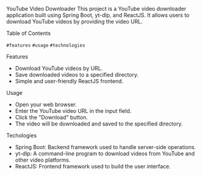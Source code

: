 YouTube Video Downloader
This project is a YouTube video downloader application built using Spring Boot, yt-dlp, and ReactJS. It allows users to download YouTube videos by providing the video URL.

Table of Contents

`#features`
`#usage`
`#technologies`

Features
- Download YouTube videos by URL.
- Save downloaded videos to a specified directory.
- Simple and user-friendly ReactJS frontend.

Usage
- Open your web browser.
- Enter the YouTube video URL in the input field.
- Click the "Download" button.
- The video will be downloaded and saved to the specified directory.

Techologies
- Spring Boot: Backend framework used to handle server-side operations.
- yt-dlp: A command-line program to download videos from YouTube and other video platforms.
- ReactJS: Frontend framework used to build the user interface.
